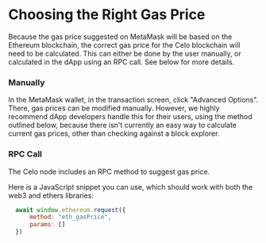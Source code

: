 # Choosing the Right Gas Price

Because the gas price suggested on MetaMask will be based on the Ethereum blockchain, the correct gas price for the Celo blockchain will need to be calculated. This can either be done by the user manually, or calculated in the dApp using an RPC call. See below for more details.

### **Manually**

In the MetaMask wallet, in the transaction screen, click "Advanced Options". There, gas prices can be modified manually. However, we highly recommend dApp developers handle this for their users, using the method outlined below, because there isn't currently an easy way to calculate current gas prices, other than checking against a block explorer.

### **RPC Call**

The Celo node includes an RPC method to suggest gas price.

Here is a JavaScript snippet you can use, which should work with both the web3 and ethers libraries:

```jsx
  await window.ethereum.request({
      method: "eth_gasPrice", 
      params: []
  })
```
